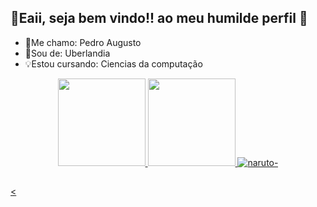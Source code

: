 ## 🤙Eaii, seja bem vindo!! ao meu humilde perfil 🦆

- 👑Me chamo: Pedro Augusto
- 📍Sou de: Uberlandia
- 💡Estou cursando: Ciencias da computação

<div align="center">
  <a href="https://github.com/P4ndda">
  <img height="140em" src="https://github-readme-stats.vercel.app/api?username=P4ndda&show_icons=true&theme=dark&include_all_commits=true&count_private=true"/>
  <img height="140em" src="https://github-readme-stats.vercel.app/api/top-langs/?username=P4ndda&layout=compact&langs_count=7&theme=dark"/>
  <img aling="right" alt="naruto-" src="https://discord.com/channels/805990097764745267/806002866610241557/920418423371079680">
</div>

  ##
  
  <
